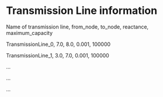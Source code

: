 # Transmission Line information

Name of transmission line, from_node, to_node, reactance, maximum_capacity

TransmissionLine_0, 7.0, 8.0, 0.001, 100000

TransmissionLine_1, 3.0, 7.0, 0.001, 100000

...

...

...